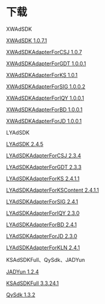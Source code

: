 # 下载

XWAdSDK

[XWAdSDK 1.0.7.1](https://gitee.com/xiaowoteam/XWAdSDK.framework/repository/archive/1.0.7.1)

[XWAdSDKAdapterForCSJ 1.0.7](https://gitee.com/xiaowoteam/XWAdSDKAdapterForCSJ.framework/repository/archive/1.0.7)

[XWAdSDKAdapterForGDT 1.0.0.1](https://gitee.com/xiaowoteam/XWAdSDKAdapterForGDT.framework/repository/archive/1.0.0.1)

[XWAdSDKAdapterForKS 1.0.1](https://gitee.com/xiaowoteam/XWAdSDKAdapterForKS.framework/repository/archive/1.0.1)

[XWAdSDKAdapterForSIG 1.0.0.2](https://gitee.com/xiaowoteam/XWAdSDKAdapterForSIG.framework/repository/archive/1.0.0.2)

[XWAdSDKAdapterForIQY 1.0.0.1](https://gitee.com/xiaowoteam/XWAdSDKAdapterForIQY.framework/repository/archive/1.0.0.1)

[XWAdSDKAdapterForBD 1.0.0.1](https://gitee.com/xiaowoteam/XWAdSDKAdapterForBD.framework/repository/archive/1.0.0.1)

[XWAdSDKAdapterForJD 1.0.0.1](https://gitee.com/xiaowoteam/XWAdSDKAdapterForJD.framework/repository/archive/1.0.0.1)

LYAdSDK

[LYAdSDK 2.4.5](https://gitee.com/happytour/LYAdSDK23.framework/repository/archive/2.4.5)

[LYAdSDKAdapterForCSJ 2.3.4](https://gitee.com/happytour/LYAdSDKAdapterForCSJ.framework/repository/archive/2.3.4)

[LYAdSDKAdapterForGDT 2.3.3](https://gitee.com/happytour/LYAdSDKAdapterForGDT.framework/repository/archive/2.3.3)

[LYAdSDKAdapterForKS 2.4.1.1](https://gitee.com/happytour/LYAdSDKAdapterForKS.framework/repository/archive/2.4.1.1)

[LYAdSDKAdapterForKSContent 2.4.1.1](https://gitee.com/happytour/LYAdSDKAdapterForKSContent.framework/repository/archive/2.4.1.1)

[LYAdSDKAdapterForSIG 2.4.1](https://gitee.com/happytour/LYAdSDKAdapterForSIG.framework/repository/archive/2.4.1)

[LYAdSDKAdapterForIQY 2.3.0](https://gitee.com/happytour/LYAdSDKAdapterForIQY.framework/repository/archive/2.3.0)

[LYAdSDKAdapterForBD 2.4.1](https://gitee.com/happytour/LYAdSDKAdapterForBD.framework/repository/archive/2.4.1)

[LYAdSDKAdapterForJD 2.3.0](https://gitee.com/happytour/LYAdSDKAdapterForJD.framework/repository/archive/2.3.0)

[LYAdSDKAdapterForKLN 2.4.1](https://gitee.com/happytour/LYAdSDKAdapterForKLN.framework/repository/archive/2.4.1)

KSAdSDKFull、QySdk、JADYun

[JADYun 1.2.4](https://gitee.com/xiaowoteam/fork-JADYun.framework/repository/archive/1.2.4)

[KSAdSDKFull 3.3.24.1](https://gitee.com/xiaowoteam/fork-KSAdSDKFull.framework/repository/archive/3.3.24.1)

[QySdk 1.3.2](https://gitee.com/xiaowoteam/fork-QySdk.framework/repository/archive/1.3.2)
